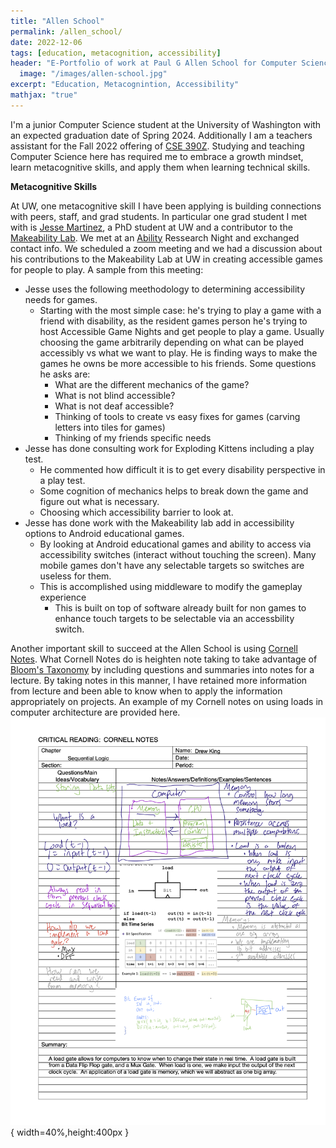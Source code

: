 ```yaml
---
title: "Allen School"
permalink: /allen_school/
date: 2022-12-06
tags: [education, metacognition, accessibility]
header: "E-Portfolio of work at Paul G Allen School for Computer Science"
  image: "/images/allen-school.jpg"
excerpt: "Education, Metacognintion, Accessibility"
mathjax: "true"
---
```


I'm a junior Computer Science student at the University of Washington with an expected graduation date of Spring 2024.  Additionally I am a teachers assistant for the Fall 2022 offering of [CSE 390Z](https://courses.cs.washington.edu/courses/cse390z/22au/).  Studying and teaching Computer Science here has required me to embrace a growth mindset, learn metacognitive skills, and apply them when learning technical skills.

**Metacognitive Skills**

At UW, one metacognitive skill I have been applying is building connections with peers, staff, and grad students.  In particular one grad student I met with is [Jesse Martinez](https://homes.cs.washington.edu/~jessejm/), a PhD student at UW and a contributor to the [Makeability Lab](https://makeabilitylab.cs.washington.edu/member/jessemartinez/).  We met at an [Ability](https://ability.cs.washington.edu) Ressearch Night and exchanged contact info.  We scheduled a zoom meeting and we had a discussion about his contributions to the Makeability Lab at UW in creating accessible games for people to play.  A sample from this meeting:
* Jesse uses the following meethodology to determining accessibility needs for games.
  + Starting with the most simple case: he's trying to play a game with a friend with disability, as the resident games person he's trying to host Accessible Game Nights and get people to play a game.  Usually choosing the game arbitrarily depending on what can be played accessibly vs what we want to play.  He is finding ways to make the games he owns be more accessible to his friends.  Some questions he asks are:
    - What are the different mechanics of the game?  
    - What is not blind accessible?  
    - What is not deaf accessible?
    - Thinking of tools to create vs easy fixes for games (carving letters into tiles for games)
    - Thinking of my friends specific needs
* Jesse has done consulting work for Exploding Kittens including a play test.
  + He commented how difficult it is to get every disability perspective in a play test.  
  + Some cognition of mechanics helps to break down the game and figure out what is necessary.
  + Choosing which accessibility barrier to look at.
* Jesse has done work with the Makeability lab add in accessibility options to Android educational games.
  + By looking at Android educational games and ability to access via accessibility switches (interact without touching the screen).  Many mobile games don't have any selectable targets so switches are useless for them.
  + This is accomplished using middleware to modify the gameplay experience
    - This is built on top of software already built for non games to enhance touch targets to be selectable via an accessbility switch.

Another important skill to succeed at the Allen School is using [Cornell Notes](https://lsc.cornell.edu/wp-content/uploads/2016/10/Cornell-NoteTaking-System.pdf).  What Cornell Notes do is heighten note taking to take advantage of [Bloom's Taxonomy](https://cft.vanderbilt.edu/guides-sub-pages/blooms-taxonomy/) by including questions and summaries into notes for a lecture.  By taking notes in this manner, I have retained more information from lecture and been able to know when to apply the information appropriately on projects.  An example of my Cornell notes on using loads in computer architecture are provided here. ![Cornell Notes](images/cornell-notes.png){ width=40%,height:400px }
